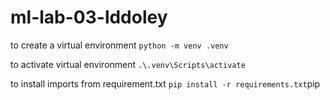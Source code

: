 # ml-lab-03-lddoley

to create a virtual environment 
`python -m venv .venv`

to activate virtual environment 
`.\.venv\Scripts\activate `

to install imports from requirement.txt
`pip install -r requirements.txt`pip